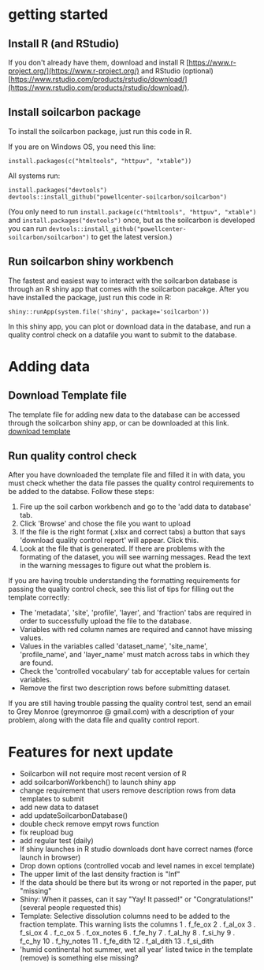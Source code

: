 # getting started
## Install R (and RStudio)

If you don't already have them, download and install R [https://www.r-project.org/](https://www.r-project.org/) and RStudio (optional) [https://www.rstudio.com/products/rstudio/download/](https://www.rstudio.com/products/rstudio/download/).

## Install soilcarbon package
To install the soilcarbon package, just run this code in R. 

 If you are on Windows OS, you need this line:
```{r]
install.packages(c("htmltools", "httpuv", "xtable"))
```
All systems run:
```{r}
install.packages("devtools")
devtools::install_github("powellcenter-soilcarbon/soilcarbon")
```
(You only need to run `install.package(c("htmltools", "httpuv", "xtable")` and `install.packages("devtools")` once, but as the soilcarbon is developed you can run `devtools::install_github("powellcenter-soilcarbon/soilcarbon")` to get the latest version.)

## Run soilcarbon shiny workbench
The fastest and easiest way to interact with the soilcarbon database is through an R shiny app that comes with the soilcarbon pacakge. After you have installed the package, just run this code in R:
```{r}
shiny::runApp(system.file('shiny', package='soilcarbon'))
```
In this shiny app, you can plot or download data in the database, and run a quality control check on a datafile you want to submit to the database.

# Adding data

## Download Template file
The template file for adding new data to the database can be accessed through the soilcarbon shiny app, or can be downloaded at this link.
 [download template](https://github.com/powellcenter-soilcarbon/soilcarbon/raw/master/inst/extdata/Master_template.xlsx)

## Run quality control check
After you have downloaded the template file and filled it in with data, you must check whether the data file passes the quality control requirements to be added to the databse. Follow these steps:

1. Fire up the soil carbon workbench and go to the 'add data to database' tab.
1. Click 'Browse' and chose the file you want to upload
1. If the file is the right format (.xlsx and correct tabs) a button that says 'download quality control report' will appear. Click this.
1. Look at the file that is generated. If there are problems with the formating of the dataset, you will see warning messages. Read the text in the warning messages to figure out what the problem is.

If you are having trouble understanding the formatting requirements for passing the quality control check, see this list of tips for filling out the template correctly:

* The 'metadata', 'site', 'profile', 'layer', and 'fraction' tabs are required in order to successfully upload the file to the database.
* Variables with red column names are required and cannot have missing values.
* Values in the variables called 'dataset_name', 'site_name', 'profile_name', and 'layer_name' must match across tabs in which they are found.
* Check the 'controlled vocabulary' tab for acceptable values for certain variables.
* Remove the first two description rows before submitting dataset.

If you are still having trouble passing the quality control test, send an email to Grey Monroe (greymonroe @ gmail.com) with a description of your problem, along with the data file and quality control report.

# Features for next update
* Soilcarbon will not require most recent version of R
* add soilcarbonWorkbench() to launch shiny app
* change requirement that users remove description rows from data templates to submit
* add new data to dataset
* add updateSoilcarbonDatabase()
* double check remove empyt rows function
* fix reupload bug
* add regular test (daily)
* If shiny launches in R studio downloads dont have correct names (force launch in browser)
* Drop down options (controlled vocab and level names in excel template)
* The upper limit of the last density fraction is "Inf"
* If the data should be there but its wrong or not reported in the paper, put "missing"
* Shiny: When it passes, can it say "Yay! It passed!" or "Congratulations!" (several people requested this)
* Template: Selective dissolution columns need to be added to the fraction template. This warning lists the columns
 1 .  f_fe_ox 
		 2 .  f_al_ox 
		 3 .  f_si_ox 
		 4 .  f_c_ox 
		 5 .  f_ox_notes 
		 6 .  f_fe_hy 
		 7 .  f_al_hy 
		 8 .  f_si_hy 
		 9 .  f_c_hy 
		 10 .  f_hy_notes 
		 11 .  f_fe_dith 
		 12 .  f_al_dith 
		 13 .  f_si_dith 
* 'humid continental hot summer, wet all year' listed twice in the template (remove) is something else missing?
